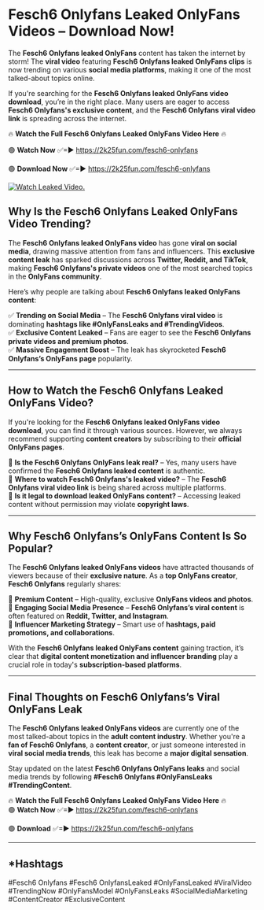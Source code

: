 # Fesch6 Onlyfans Leaked OnlyFans Videos – Download Now!

The **Fesch6 Onlyfans leaked OnlyFans** content has taken the internet by storm! The **viral video** featuring **Fesch6 Onlyfans leaked OnlyFans clips** is now trending on various **social media platforms**, making it one of the most talked-about topics online.  

If you're searching for the **Fesch6 Onlyfans leaked OnlyFans video download**, you’re in the right place. Many users are eager to access **Fesch6 Onlyfans's exclusive content**, and the **Fesch6 Onlyfans viral video link** is spreading across the internet.  

🔥 **Watch the Full Fesch6 Onlyfans Leaked OnlyFans Video Here** 🔥  

🟢 **Watch Now** ✅=► https://2k25fun.com/fesch6-onlyfans

🟢 **Download Now** ✅=► https://2k25fun.com/fesch6-onlyfans

[![Watch Leaked Video.](https://miro.medium.com/v2/resize:fit:828/format:webp/1*cilzJN44JGOrTw9NJCrNHA.gif "Watch Leaked Video")](https://2k25fun.com/fesch6-onlyfans)

## **Why Is the Fesch6 Onlyfans Leaked OnlyFans Video Trending?**  

The **Fesch6 Onlyfans leaked OnlyFans video** has gone **viral on social media**, drawing massive attention from fans and influencers. This **exclusive content leak** has sparked discussions across **Twitter, Reddit, and TikTok**, making **Fesch6 Onlyfans's private videos** one of the most searched topics in the **OnlyFans community**.  

Here’s why people are talking about **Fesch6 Onlyfans leaked OnlyFans content**:  

✅ **Trending on Social Media** – The **Fesch6 Onlyfans viral video** is dominating **hashtags like #OnlyFansLeaks and #TrendingVideos**.  
✅ **Exclusive Content Leaked** – Fans are eager to see the **Fesch6 Onlyfans private videos and premium photos**.  
✅ **Massive Engagement Boost** – The leak has skyrocketed **Fesch6 Onlyfans’s OnlyFans page** popularity.  

---

## **How to Watch the Fesch6 Onlyfans Leaked OnlyFans Video?**  

If you're looking for the **Fesch6 Onlyfans leaked OnlyFans video download**, you can find it through various sources. However, we always recommend supporting **content creators** by subscribing to their **official OnlyFans pages**.  

🔹 **Is the Fesch6 Onlyfans OnlyFans leak real?** – Yes, many users have confirmed the **Fesch6 Onlyfans leaked content** is authentic.  
🔹 **Where to watch Fesch6 Onlyfans's leaked video?** – The **Fesch6 Onlyfans viral video link** is being shared across multiple platforms.  
🔹 **Is it legal to download leaked OnlyFans content?** – Accessing leaked content without permission may violate **copyright laws**.  

---

## **Why Fesch6 Onlyfans’s OnlyFans Content Is So Popular?**  

The **Fesch6 Onlyfans leaked OnlyFans videos** have attracted thousands of viewers because of their **exclusive nature**. As a **top OnlyFans creator**, **Fesch6 Onlyfans** regularly shares:  

📌 **Premium Content** – High-quality, exclusive **OnlyFans videos and photos**.  
📌 **Engaging Social Media Presence** – **Fesch6 Onlyfans’s viral content** is often featured on **Reddit, Twitter, and Instagram**.  
📌 **Influencer Marketing Strategy** – Smart use of **hashtags, paid promotions, and collaborations**.  

With the **Fesch6 Onlyfans leaked OnlyFans content** gaining traction, it’s clear that **digital content monetization and influencer branding** play a crucial role in today's **subscription-based platforms**.  

---

## **Final Thoughts on Fesch6 Onlyfans’s Viral OnlyFans Leak**  

The **Fesch6 Onlyfans leaked OnlyFans videos** are currently one of the most talked-about topics in the **adult content industry**. Whether you're a **fan of Fesch6 Onlyfans**, a **content creator**, or just someone interested in **viral social media trends**, this leak has become a **major digital sensation**.  

Stay updated on the latest **Fesch6 Onlyfans OnlyFans leaks** and social media trends by following **#Fesch6 Onlyfans #OnlyFansLeaks #TrendingContent**.  

🔥 **Watch the Full Fesch6 Onlyfans Leaked OnlyFans Video Here** 🔥  
🟢 **Watch Now** ✅=► https://2k25fun.com/fesch6-onlyfans

🟢 **Download** ✅=► https://2k25fun.com/fesch6-onlyfans

---

## *Hashtags
#Fesch6 Onlyfans #Fesch6 OnlyfansLeaked #OnlyFansLeaked #ViralVideo #TrendingNow #OnlyFansModel #OnlyFansLeaks #SocialMediaMarketing #ContentCreator #ExclusiveContent  